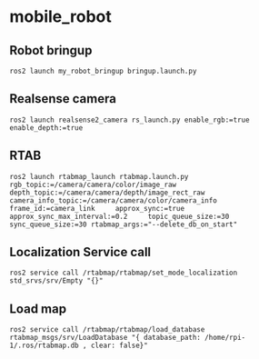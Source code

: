 # mobile_robot

## Robot bringup

```
ros2 launch my_robot_bringup bringup.launch.py
```

## Realsense camera

```
ros2 launch realsense2_camera rs_launch.py enable_rgb:=true enable_depth:=true
```

## RTAB

```
ros2 launch rtabmap_launch rtabmap.launch.py     rgb_topic:=/camera/camera/color/image_raw     depth_topic:=/camera/camera/depth/image_rect_raw     camera_info_topic:=/camera/camera/color/camera_info     frame_id:=camera_link     approx_sync:=true     approx_sync_max_interval:=0.2     topic_queue_size:=30     sync_queue_size:=30 rtabmap_args:="--delete_db_on_start"
```

## Localization Service call

```
ros2 service call /rtabmap/rtabmap/set_mode_localization std_srvs/srv/Empty "{}"
```

## Load map

```
ros2 service call /rtabmap/rtabmap/load_database rtabmap_msgs/srv/LoadDatabase "{ database_path: /home/rpi-1/.ros/rtabmap.db , clear: false}"
````